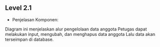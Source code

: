 ## Level 2.1
- Penjelasan Komponen:

Diagram ini menjelaskan alur pengelolaan data anggota
Petugas dapat melakukan input, mengubah, dan menghapus data anggota
Lalu data akan terseimpan di database.

